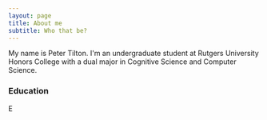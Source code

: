 ```yaml
---
layout: page
title: About me
subtitle: Who that be?
---
```


My name is Peter Tilton. I'm an undergraduate student at Rutgers University Honors College with a dual major in Cognitive Science and Computer Science.

### Education

E

